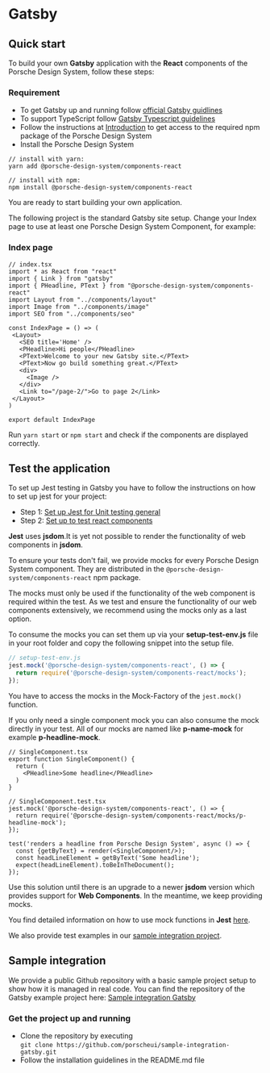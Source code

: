 # Gatsby

<TableOfContents></TableOfContents>

## Quick start
To build your own **Gatsby** application with the **React** components of the Porsche Design System, follow these steps:

### Requirement
* To get Gatsby up and running follow [official Gatsby guidlines](https://www.gatsbyjs.com/docs/quick-start/)
* To support TypeScript follow [Gatsby Typescript guidelines](https://www.gatsbyjs.com/docs/typescript/)
* Follow the instructions at [Introduction](start-coding/introduction) to get access to the required npm package of the Porsche Design System
* Install the Porsche Design System  
```shell script
// install with yarn:
yarn add @porsche-design-system/components-react

// install with npm:
npm install @porsche-design-system/components-react
```

You are ready to start building your own application.

The following project is the standard Gatsby site setup.
Change your Index page to use at least one Porsche Design System Component, for example:

### Index page

```tsx
// index.tsx
import * as React from "react"
import { Link } from "gatsby"
import { PHeadline, PText } from "@porsche-design-system/components-react"
import Layout from "../components/layout"
import Image from "../components/image"
import SEO from "../components/seo"
   
const IndexPage = () => (
 <Layout>
   <SEO title='Home' />
   <PHeadline>Hi people</PHeadline>
   <PText>Welcome to your new Gatsby site.</PText>
   <PText>Now go build something great.</PText>
   <div>
     <Image />
   </div>
   <Link to="/page-2/">Go to page 2</Link>
 </Layout>
)
   
export default IndexPage
```

Run `yarn start` or `npm start` and check if the components are displayed correctly.

## Test the application

To set up Jest testing in Gatsby you have to follow the instructions on how to set up jest for your project:

* Step 1: [Set up Jest for Unit testing general](https://www.gatsbyjs.org/docs/unit-testing/)
* Step 2: [Set up to test react components](https://www.gatsbyjs.org/docs/testing-react-components/)

**Jest** uses **jsdom**.It is yet not possible to render the functionality of web components in **jsdom**.

To ensure your tests don't fail, we provide mocks for every Porsche Design System component. 
They are distributed in the `@porsche-design-system/components-react` npm package.

The mocks must only be used if the functionality of the web component is required within the test.
As we test and ensure the functionality of our web components extensively, we recommend using the mocks only as a last option.

To consume the mocks you can set them up via your **setup-test-env.js** file in your root folder and copy the following snippet into the setup file.

```js
// setup-test-env.js
jest.mock('@porsche-design-system/components-react', () => {
  return require('@porsche-design-system/components-react/mocks');
});
```
You have to access the mocks in the Mock-Factory of the `jest.mock()` function. 

If you only need a single component mock you can also consume the mock directly in your test. All of our mocks are named like **p-name-mock** for example **p-headline-mock**.

```tsx
// SingleComponent.tsx
export function SingleComponent() {
  return (
    <PHeadline>Some headline</PHeadline>
  )
}
```

```tsx
// SingleComponent.test.tsx
jest.mock('@porsche-design-system/components-react', () => {
  return require('@porsche-design-system/components-react/mocks/p-headline-mock');
});

test('renders a headline from Porsche Design System', async () => {
  const {getByText} = render(<SingleComponent/>);
  const headLineElement = getByText('Some headline');
  expect(headLineElement).toBeInTheDocument();
});
```

Use this solution until there is an upgrade to a newer **jsdom** version which provides support for **Web Components**.
In the meantime, we keep providing mocks.
 
You find detailed information on how to use mock functions in **Jest** [here](https://jestjs.io/docs/en/mock-functions.html).
   
We also provide test examples in our [sample integration project](https://github.com/porscheui/sample-integration-gatsby/blob/master/src/components/__tests__/applicationTest.test.tsx).

## Sample integration
We provide a public Github repository with a basic sample project setup to show how it is managed in real code.
You can find the repository of the Gatsby example project here: [Sample integration Gatsby](https://github.com/porscheui/sample-integration-gatsby)

### Get the project up and running
* Clone the repository by executing  
`git clone https://github.com/porscheui/sample-integration-gatsby.git`
* Follow the installation guidelines in the README.md file
